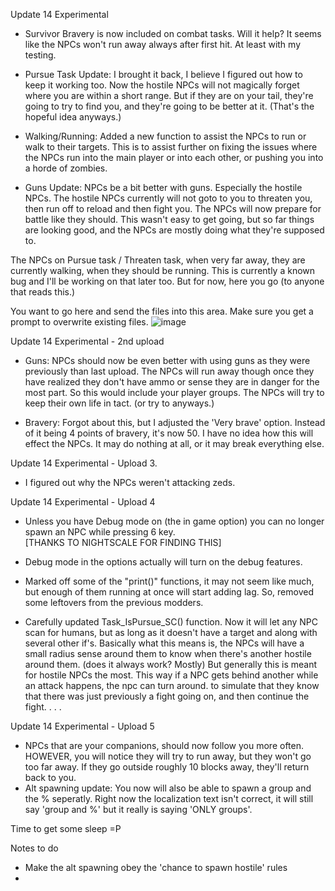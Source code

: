 Update 14 Experimental 

- Survivor Bravery is now included on combat tasks. Will it help? It seems like the NPCs won't run away always after first hit. At least with my testing.

- Pursue Task Update: I brought it back, I believe I figured out how to keep it working too. Now the hostile NPCs will not magically forget where you are 
within a short range. But if they are on your tail, they're going to try to find you, and they're going to be better at it. (That's the hopeful idea anyways.)

- Walking/Running: Added a new function to assist the NPCs to run or walk to their targets. This is to assist further on fixing the issues where
the NPCs run into the main player or into each other, or pushing you into a horde of zombies. 

- Guns Update: NPCs be a bit better with guns. Especially the hostile NPCs. The hostile NPCs currently will not goto to you to threaten you, then run off
to reload and then fight you. The NPCs will now prepare for battle like they should. This wasn't easy to get going, but so far things are looking good, 
and the NPCs are mostly doing what they're supposed to.

The NPCs on Pursue task / Threaten task, when very far away, they are currently walking, when they should be running. This is currently a known bug
and I'll be working on that later too. But for now, here you go (to anyone that reads this.)


You want to go here and send the files into this area. Make sure you get a prompt to overwrite existing files. 
![image](https://user-images.githubusercontent.com/73253293/175006784-0671d6e8-8fc1-4edf-be0c-405f3f01d92a.png)


Update 14 Experimental - 2nd upload

- Guns: NPCs should now be even better with using guns as they were previously than last upload. 
The NPCs will run away though once they have realized they don't have ammo or sense they are in danger for the most part. 
So this would include your player groups. The NPCs will try to keep their own life in tact. (or try to anyways.)

- Bravery: Forgot about this, but I adjusted the 'Very brave' option. Instead of it being 4 points of bravery, it's now 50. 
I have no idea how this will effect the NPCs. It may do nothing at all, or it may break everything else. 


Update 14 Experimental - Upload 3. 
- I figured out why the NPCs weren't attacking zeds. 



Update 14 Experimental - Upload 4
- Unless you have Debug mode on (the in game option) you can no longer spawn an NPC while pressing 6 key.                                                       
[THANKS TO NIGHTSCALE FOR FINDING THIS]

- Debug mode in the options actually will turn on the debug features.
- Marked off some of the "print()" functions, it may not seem like much, but enough of them running at once will start adding lag. So, removed some leftovers from the previous modders.

- Carefully updated Task_IsPursue_SC() function. Now it will let any NPC scan for humans, but as long as it doesn't have a target and along with several other if's.
Basically what this means is, the NPCs will have a small radius sense around them to know when there's another hostile around them. (does it always work? Mostly)
But generally this is meant for hostile NPCs the most. This way if a NPC gets behind another while an attack happens, the npc can turn around. to simulate that they know that there was just previously a fight going on, and then continue the fight.
.
.
.

Update 14 Experimental - Upload 5
- NPCs that are your companions, should now follow you more often. HOWEVER, you will notice they will try to run away, but they won't go too far away. If they go outside roughly 10 blocks away, they'll return back to you. 
- Alt spawning update: You now will also be able to spawn a group and the % seperatly. Right now the localization text isn't correct, it will still say 'group and %' but it really is saying 'ONLY groups'. 

Time to get some sleep =P

Notes to do
- Make the alt spawning obey the 'chance to spawn hostile' rules
- 
